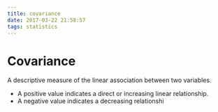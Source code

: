 ```yaml
---
title: covariance
date: 2017-03-22 21:58:57
tags: statistics 
---
```


# Covariance

A descriptive measure of the linear association between two variables.

- A positive value indicates a direct or increasing linear relationship.
- A negative value indicates a decreasing relationshi